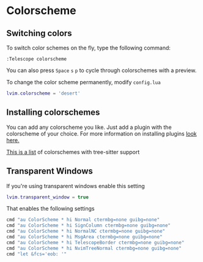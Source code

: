 # Colorscheme

## Switching colors

To switch color schemes on the fly, type the following command:

```vim
:Telescope colorscheme
```

You can also press `Space` `s` `p` to cycle through colorschemes with a preview.

To change the color scheme permanently, modify `config.lua`

```lua
lvim.colorscheme = 'desert'
```

## Installing colorschemes

You can add any colorscheme you like. Just add a plugin with the colorscheme of your choice. For more information on installing plugins [look here. ](../plugins/README.md)

[This is a list](https://github.com/rockerBOO/awesome-neovim#colorscheme) of colorschemes with tree-sitter support

## Transparent Windows

If you're using transparent windows enable this setting

```lua
lvim.transparent_window = true
```

That enables the following settings

```lua
cmd "au ColorScheme * hi Normal ctermbg=none guibg=none"
cmd "au ColorScheme * hi SignColumn ctermbg=none guibg=none"
cmd "au ColorScheme * hi NormalNC ctermbg=none guibg=none"
cmd "au ColorScheme * hi MsgArea ctermbg=none guibg=none"
cmd "au ColorScheme * hi TelescopeBorder ctermbg=none guibg=none"
cmd "au ColorScheme * hi NvimTreeNormal ctermbg=none guibg=none"
cmd "let &fcs='eob: '"
```

